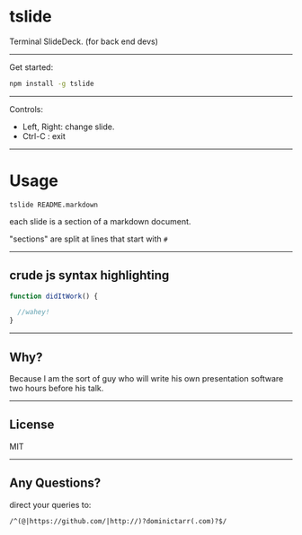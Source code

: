 # tslide

Terminal SlideDeck.
  (for back end devs)
  
---

Get started:

```sh
npm install -g tslide
```

---

Controls: 
  * Left, Right: change slide.
  * Ctrl-C     : exit

---

# Usage

```
tslide README.markdown
```

each slide is a section of a markdown document.

"sections" are split at lines that start with `#`

---

## crude js syntax highlighting

``` js
function didItWork() {

  //wahey!
}

```

---

## Why?

Because I am the sort of guy who will write his own 
presentation software two hours before his talk.

---

## License

MIT

---

## Any Questions?

direct your queries to:

`/^(@|https://github.com/|http://)?dominictarr(.com)?$/`
